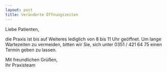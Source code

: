 ```yaml
---
layout: post
title: Veränderte Öffnungszeiten
---
```


Liebe Patienten,

die Praxis ist bis auf Weiteres lediglich von 8 bis 11 Uhr geöffnet. Um lange Wartezeiten zu vermeiden, bitten wir Sie, sich unter 0351 / 421 64 75 einen Termin geben zu lassen.

Mit freundlichen Grüßen,
<br/>
Ihr Praxisteam
